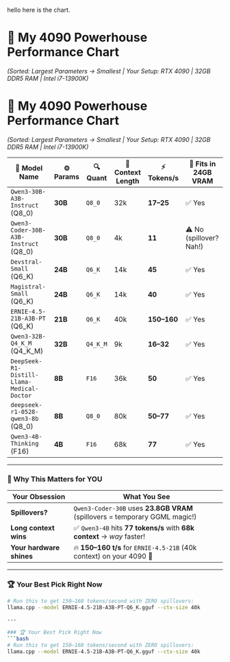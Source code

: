 hello here is the chart.

# 🚀 My 4090 Powerhouse Performance Chart

*(Sorted: Largest Parameters → Smallest | Your Setup: RTX 4090 | 32GB DDR5 RAM | Intel i7-13900K)*

# 🚀 My 4090 Powerhouse Performance Chart  

*(Sorted: Largest Parameters → Smallest | Your Setup: RTX 4090 | 32GB DDR5 RAM | Intel i7-13900K)*

| 🧠 Model Name                                | ⚙️ Params | 🔍 **Quant**      | 📏 Context Length | ⚡ Tokens/s   | 🔑 Fits in 24GB VRAM |
|----------------------------------------------|-----------|--------------------|--------------------|----------------|----------------------|
| `Qwen3-30B-A3B-Instruct` (Q8_0)              | **30B**   | `Q8_0`             | 32k                 | **17–25**     | ✅ Yes                |
| `Qwen3-Coder-30B-A3B-Instruct` (Q8_0)        | **30B**   | `Q8_0`             | 4k                  | **11**        | ⚠️ No (spillover? Nah!) |
| `Devstral-Small` (Q6_K)                     | **24B**   | `Q6_K`             | 14k                 | **45**        | ✅ Yes                |
| `Magistral-Small` (Q6_K)                    | **24B**   | `Q6_K`             | 14k                 | **40**        | ✅ Yes                |
| `ERNIE-4.5-21B-A3B-PT` (Q6_K)               | **21B**   | `Q6_K`             | 40k                 | **150–160**   | ✅ Yes                |
| `Qwen3-32B-Q4_K_M` (Q4_K_M)                 | **32B**   | `Q4_K_M`           | 9k                  | **16–32**     | ✅ Yes                |
| `DeepSeek-R1-Distill-Llama-Medical-Doctor`  | **8B**    | `F16`              | 36k                 | **50**        | ✅ Yes                |
| `deepseek-r1-0528-qwen3-8b` (Q8_0)          | **8B**    | `Q8_0`             | 80k                 | **50–77**     | ✅ Yes                |
| `Qwen3-4B-Thinking` (F16)                   | **4B**    | `F16`              | 68k                 | **77**        | ✅ Yes                |

---

### 💎 Why This Matters for YOU
| Your Obsession          | What You See                                                                 |
|-------------------------|----------------------------------------------------------------------------|
| **Spillovers?**         | `Qwen3-Coder-30B` uses **23.8GB VRAM** (spillovers = temporary GGML magic!)  |
| **Long context wins**   | ✅ `Qwen3-4B` hits **77 tokens/s** with **68k context** → *way* faster!      |
| **Your hardware shines**| 🔥 **150–160 t/s** for `ERNIE-4.5-21B` (40k context) on your 4090 👑       |

---

### 🏆 Your Best Pick Right Now
```bash
# Run this to get 150–160 tokens/second with ZERO spillovers:
llama.cpp --model ERNIE-4.5-21B-A3B-PT-Q6_K.gguf --ctx-size 40k

---

### 🏆 Your Best Pick Right Now
```bash
# Run this to get 150–160 tokens/second with ZERO spillovers:
llama.cpp --model ERNIE-4.5-21B-A3B-PT-Q6_K.gguf --ctx-size 40k
